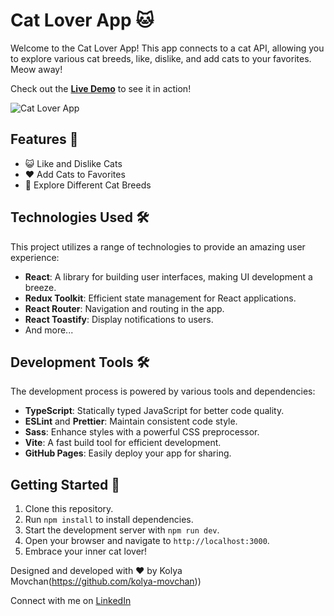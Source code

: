 # Cat Lover App 🐱

Welcome to the Cat Lover App! This app connects to a cat API, allowing you to explore various cat breeds, like, dislike, and add cats to your favorites. Meow away!

Check out the [**Live Demo**](https://pets-bqbngelro-kolya-movchan.vercel.app/) to see it in action!

![Cat Lover App]('link')

## Features 🚀
- 😺 Like and Dislike Cats
- ❤️ Add Cats to Favorites
- 🐾 Explore Different Cat Breeds

## Technologies Used 🛠️
This project utilizes a range of technologies to provide an amazing user experience:

- **React**: A library for building user interfaces, making UI development a breeze.
- **Redux Toolkit**: Efficient state management for React applications.
- **React Router**: Navigation and routing in the app.
- **React Toastify**: Display notifications to users.
- And more...

## Development Tools 🛠️
The development process is powered by various tools and dependencies:

- **TypeScript**: Statically typed JavaScript for better code quality.
- **ESLint** and **Prettier**: Maintain consistent code style.
- **Sass**: Enhance styles with a powerful CSS preprocessor.
- **Vite**: A fast build tool for efficient development.
- **GitHub Pages**: Easily deploy your app for sharing.

## Getting Started 🏁
1. Clone this repository.
2. Run `npm install` to install dependencies.
3. Start the development server with `npm run dev`.
4. Open your browser and navigate to `http://localhost:3000`.
5. Embrace your inner cat lover!

Designed and developed with ❤️ by Kolya Movchan(https://github.com/kolya-movchan))

Connect with me on [LinkedIn](https://www.linkedin.com/in/klmovchan/)
